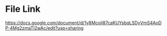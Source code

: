 # File Link
https://docs.google.com/document/d/1y8McoIj87caKUYsbqLSDyVmS4AoDP-4Mg2zmaTI2wAc/edit?usp=sharing 
